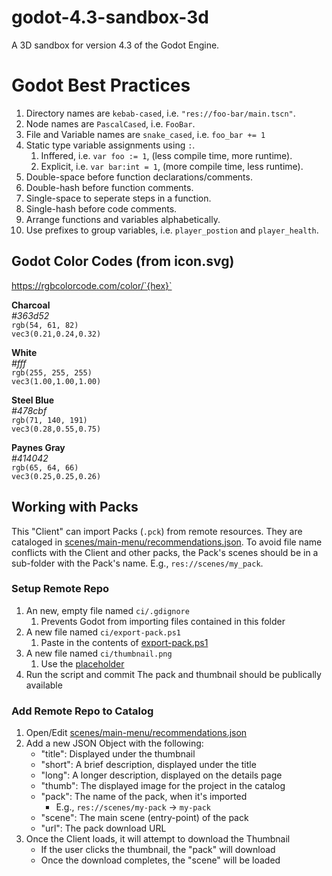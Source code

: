 # godot-4.3-sandbox-3d
A 3D sandbox for version 4.3 of the Godot Engine.

# Godot Best Practices
1. Directory names are `kebab-cased`, i.e. `"res://foo-bar/main.tscn"`.
1. Node names are `PascalCased`, i.e. `FooBar`.
1. File and Variable names are `snake_cased`, i.e. `foo_bar += 1`
1. Static type variable assignments using `:`.
	1. Inffered, i.e. `var foo := 1`, (less compile time, more runtime).
	1. Explicit, i.e. `var bar:int = 1`, (more compile time, less runtime).
1. Double-space before function declarations/comments.
1. Double-hash before function comments.
1. Single-space to seperate steps in a function.
1. Single-hash before code comments.
1. Arrange functions and variables alphabetically.
1. Use prefixes to group variables, i.e. `player_postion` and `player_health`.

## Godot Color Codes (from icon.svg)
https://rgbcolorcode.com/color/`{hex}`

**Charcoal** </br>
*#363d52* </br>
`rgb(54, 61, 82)` </br>
`vec3(0.21,0.24,0.32)` </br>

**White** </br>
*#fff* </br>
`rgb(255, 255, 255)` </br>
`vec3(1.00,1.00,1.00)` </br>

**Steel Blue** </br>
*#478cbf* </br>
`rgb(71, 140, 191)` </br>
`vec3(0.28,0.55,0.75)` </br>

**Paynes Gray** </br>
*#414042* </br>
`rgb(65, 64, 66)` </br>
`vec3(0.25,0.25,0.26)` </br>

## Working with Packs
This "Client" can import Packs (`.pck`) from remote resources. They are cataloged in [scenes/main-menu/recommendations.json](scenes/main-menu/recommendations.json). To avoid file name conflicts with the Client and other packs, the Pack's scenes should be in a sub-folder with the Pack's name. E.g., `res://scenes/my_pack`.

### Setup Remote Repo
1. An new, empty file named `ci/.gdignore`
	1. Prevents Godot from importing files contained in this folder
1. A new file named `ci/export-pack.ps1`
	1. Paste in the contents of [export-pack.ps1](ci/export-pack.ps1)
1. A new file named `ci/thumbnail.png`
	1. Use the [placeholder](ci/286x160.png)
1. Run the script and commit
	The pack and thumbnail should be publically available

### Add Remote Repo to Catalog
1. Open/Edit [scenes/main-menu/recommendations.json](scenes/main-menu/recommendations.json)
1. Add a new JSON Object with the following:
	- "title": Displayed under the thumbnail
	- "short": A brief description, displayed under the title
	- "long": A longer description, displayed on the details page
	- "thumb": The displayed image for the project in the catalog
	- "pack": The name of the pack, when it's imported
		- E.g., `res://scenes/my-pack` -> `my-pack`
	- "scene": The main scene (entry-point) of the pack
	- "url": The pack download URL
1. Once the Client loads, it will attempt to download the Thumbnail
	- If the user clicks the thumbnail, the "pack" will download
	- Once the download completes, the "scene" will be loaded
